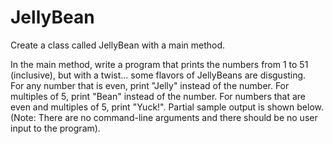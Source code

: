 # JellyBean
Create a class called JellyBean with a main method.

In the main method, write a program that prints the numbers from 1 to 51 (inclusive), but with a twist... some flavors of JellyBeans are disgusting.  
For any number that is even, print "Jelly" instead of the number. 
For multiples of 5, print "Bean" instead of the number. 
For numbers that are even and multiples of 5, print "Yuck!". 
Partial sample output is shown below. (Note: There are no command-line arguments and there should be no user input to the program).

